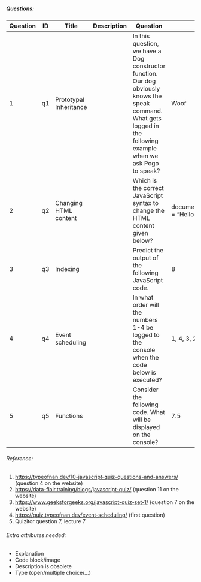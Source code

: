 ##### Questions:
| Question  |  ID | Title  |  Description | Question  |  Answer |
|-----------|-----|--------|--------------|-----------|---------|
|  1        |  q1 | Prototypal Inheritance  |   | In this question, we have a Dog constructor function. Our dog obviously knows the speak command. What gets logged in the following example when we ask Pogo to speak?  | Woof  |
|  2        |  q2 | Changing HTML content  |   | Which is the correct JavaScript syntax to change the HTML content given below?  | document.getElementById(“test”).innerHTML = “Hello DataFlair!”;   |
|  3        |  q3 | Indexing  |   | Predict the output of the following JavaScript code.  | 8  |
|  4        |  q4 | Event scheduling  |   | In what order will the numbers 1-4 be logged to the console when the code below is executed?  | 1, 4, 3, 2  |
|  5        |  q5 | Functions  |   | Consider the following code. What will be displayed on the console?  | 7.5  |

###### Reference:
1. https://typeofnan.dev/10-javascript-quiz-questions-and-answers/ (question 4 on the website)
2. https://data-flair.training/blogs/javascript-quiz/ (question 11 on the website)
3. https://www.geeksforgeeks.org/javascript-quiz-set-1/ (question 7 on the website)
4. https://quiz.typeofnan.dev/event-scheduling/ (first question)
5. Quizitor question 7, lecture 7

###### Extra attributes needed:
- Explanation
- Code block/image
- Description is obsolete
- Type (open/multiple choice/...)